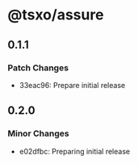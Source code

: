 # @tsxo/assure

## 0.1.1

### Patch Changes

- 33eac96: Prepare initial release

## 0.2.0

### Minor Changes

- e02dfbc: Preparing initial release
